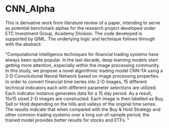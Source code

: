 # CNN_Alpha

This is derivative work from literature review of a paper, intending to serve as potential benchmark alphas for the research project developed under ETC Investment Group, Academy Division. The code developed is supported by QIML. The underlying logic and technique follows through with the abstract:

"Computational intelligence techniques for ﬁnancial trading systems have always been quite popular. In the last decade, deep learning models start getting more attention, especially within the image processing community. In this study, we propose a novel algorithmic trading model CNN-TA using a 2-D Convolutional Neural Network based on image processing properties. In order to convert ﬁnancial time series into 2-D images, 15 diﬀerent technical indicators each with diﬀerent parameter selections are utilized. Each indicator instance generates data for a 15 day period. As a result, 15x15 sized 2-D images are constructed. Each image is then labelled as Buy, Sell or Hold depending on the hills and valleys of the original time series. The results indicate that when compared with the Buy & Hold Strategy and other common trading systems over a long out-of-sample period, the trained model provides better results for stocks and ETFs. "
